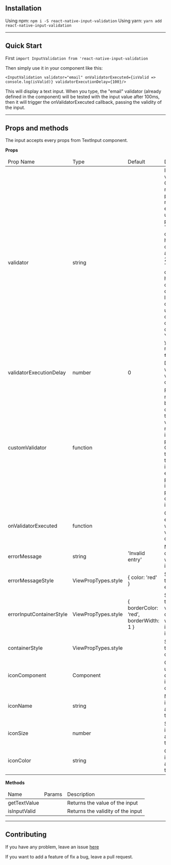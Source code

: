 ## **Installation** ##

Using npm: `npm i -S react-native-input-validation`
Using yarn:  `yarn add react-native-input-validation`


----------


## **Quick Start** ##

First `import InputValidation from 'react-native-input-validation`

Then simply use it in your component like this:

`<InputValidation validator="email" onValidatorExecuted={isValid => console.log(isValid)} validatorExecutionDelay={100}/>`

This will display a text input. When you type, the "email" validator (already defined in the component) will be tested with the input value after 100ms, then it will trigger the onValidatorExecuted callback, passing the validity of the input.


----------

## **Props and methods** ##

The input accepts every props from TextInput component.

**Props**
<table>
    <thead>
        <tr>
            <td>Prop Name</td>
            <td>Type</td>
            <td>Default</td>
            <td>Description</td>
        </tr>
    </thead>
    <tbody>
        <tr>
            <td>validator</td>
            <td>string</td>
            <td></td>
            <td>Input validators. Can be a regexp or a predefined name like email, username or password. The username condition is to have at least 6 characters and at most 20 characters. The password condition is to have at least 8 characters, one lowercase, one uppercase, one special character and one number. You can pass your own regexp <b>as a string</b>.</td>
        </tr>
        <tr>
            <td>validatorExecutionDelay</td>
            <td>number</td>
            <td>0</td>
            <td>Delay after which validation is checked</td>
        </tr>
        <tr>
            <td>customValidator</td>
            <td>function</td>
            <td></td>
            <td>Function returning a boolean corresponding to the input validity, receiving input value as parameter. Can be used to compare the value of 2 inputs, for exemple password input, and password confirmation input.</td>
        </tr>
        <tr>
            <td>onValidatorExecuted</td>
            <td>function</td>
            <td></td>
            <td>Callback executed when the validation is done</td>
        </tr>
        <tr>
            <td>errorMessage</td>
            <td>string</td>
            <td>'Invalid entry'</td>
            <td>Message displayed when the input is invalid</td>
        </tr>
        <tr>
            <td>errorMessageStyle</td>
            <td>ViewPropTypes.style</td>
            <td>{ color: 'red' }</td>
            <td>Style applied to the text error message</td>
        </tr>
        <tr>
            <td>errorInputContainerStyle</td>
            <td>ViewPropTypes.style</td>
            <td>{ borderColor: ‘red’, borderWidth: 1 }</td>
            <td>Style applied to the input view container when the input is invalid.</td>
        </tr>
        <tr>
            <td>containerStyle</td>
            <td>ViewPropTypes.style</td>
            <td></td>
            <td>Style applied to the global container</td>
        </tr>
        <tr>
            <td>iconComponent</td>
            <td>Component</td>
            <td></td>
            <td>Component used to display the icon at the left of the input.</td>
        </tr>
        <tr>
            <td>iconName</td>
            <td>string</td>
            <td></td>
            <td>Name of the icon displayed at the left of the input</td>
        </tr>
        <tr>
            <td>iconSize</td>
            <td>number</td>
            <td></td>
            <td>Size of the icon displayed at the left of the input</td>
        </tr>
        <tr>
            <td>iconColor</td>
            <td>string</td>
            <td></td>
            <td>Color of the icon displayed at the left of the input</td>
        </tr>
    </tbody>
</table>

**Methods**
<table>
    <thead>
        <tr>
            <td>Name</td>
            <td>Params</td>
            <td>Description</td>
        <tr>
    </thead>
    <tbody>
        <tr>
            <td>getTextValue</td>
            <td></td>
            <td>Returns the value of the input</td>
        </tr>
        <tr>
            <td>isInputValid</td>
            <td></td>
            <td>Returns the validity of the input</td>
        </tr>
    </tbody>
</table>


----------

## **Contributing** ##

If you have any problem, leave an issue [here](https://github.com/foyarash/react-native-input-validation/issues)

If you want to add a feature of fix a bug, leave a pull request.